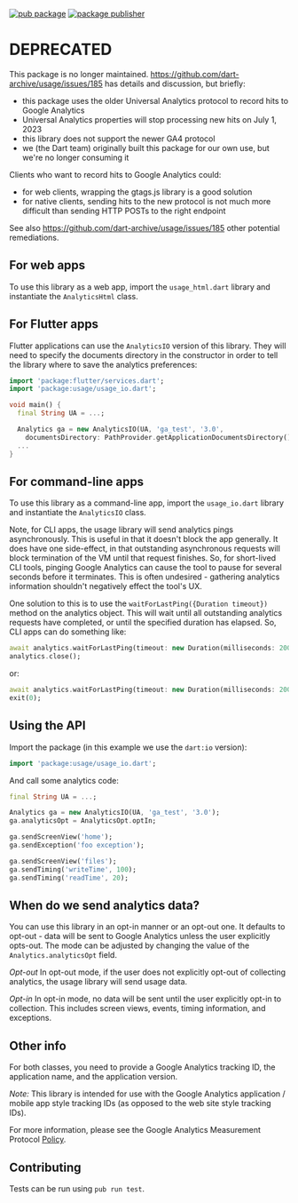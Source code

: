 [![pub package](https://img.shields.io/pub/v/usage.svg)](https://pub.dev/packages/usage)
[![package publisher](https://img.shields.io/pub/publisher/usage.svg)](https://pub.dev/packages/usage/publisher)

# DEPRECATED

This package is no longer maintained.
https://github.com/dart-archive/usage/issues/185 has details and
discussion, but briefly:

- this package uses the older Universal Analytics protocol to record hits to
  Google Analytics
- Universal Analytics properties will stop processing new hits on July 1, 2023
- this library does not support the newer GA4 protocol
- we (the Dart team) originally built this package for our own use, but we're no
  longer consuming it

Clients who want to record hits to Google Analytics could:

- for web clients, wrapping the gtags.js library is a good solution
- for native clients, sending hits to the new protocol is not much more
  difficult than sending HTTP POSTs to the right endpoint

See also https://github.com/dart-archive/usage/issues/185 other potential
remediations.

## For web apps

To use this library as a web app, import the `usage_html.dart` library and
instantiate the `AnalyticsHtml` class.

## For Flutter apps

Flutter applications can use the `AnalyticsIO` version of this library. They will need
to specify the documents directory in the constructor in order to tell the library where
to save the analytics preferences:

```dart
import 'package:flutter/services.dart';
import 'package:usage/usage_io.dart';

void main() {
  final String UA = ...;

  Analytics ga = new AnalyticsIO(UA, 'ga_test', '3.0',
    documentsDirectory: PathProvider.getApplicationDocumentsDirectory());
  ...
}
```

## For command-line apps

To use this library as a command-line app, import the `usage_io.dart` library
and instantiate the `AnalyticsIO` class.

Note, for CLI apps, the usage library will send analytics pings asynchronously.
This is useful in that it doesn't block the app generally. It does have one
side-effect, in that outstanding asynchronous requests will block termination
of the VM until that request finishes. So, for short-lived CLI tools, pinging
Google Analytics can cause the tool to pause for several seconds before it
terminates. This is often undesired - gathering analytics information shouldn't
negatively effect the tool's UX.

One solution to this is to use the `waitForLastPing({Duration timeout})` method
on the analytics object. This will wait until all outstanding analytics requests
have completed, or until the specified duration has elapsed. So, CLI apps can do
something like:

```dart
await analytics.waitForLastPing(timeout: new Duration(milliseconds: 200));
analytics.close();
```

or:

```dart
await analytics.waitForLastPing(timeout: new Duration(milliseconds: 200));
exit(0);
```

## Using the API

Import the package (in this example we use the `dart:io` version):

```dart
import 'package:usage/usage_io.dart';
```

And call some analytics code:

```dart
final String UA = ...;

Analytics ga = new AnalyticsIO(UA, 'ga_test', '3.0');
ga.analyticsOpt = AnalyticsOpt.optIn;

ga.sendScreenView('home');
ga.sendException('foo exception');

ga.sendScreenView('files');
ga.sendTiming('writeTime', 100);
ga.sendTiming('readTime', 20);
```

## When do we send analytics data?

You can use this library in an opt-in manner or an opt-out one. It defaults to
opt-out - data will be sent to Google Analytics unless the user explicitly
opts-out. The mode can be adjusted by changing the value of the
`Analytics.analyticsOpt` field.

*Opt-out* In opt-out mode, if the user does not explicitly opt-out of collecting
analytics, the usage library will send usage data.

*Opt-in* In opt-in mode, no data will be sent until the user explicitly opt-in
to collection. This includes screen views, events, timing information, and exceptions.

## Other info

For both classes, you need to provide a Google Analytics tracking ID, the
application name, and the application version.

*Note:* This library is intended for use with the Google Analytics application /
mobile app style tracking IDs (as opposed to the web site style tracking IDs).

For more information, please see the Google Analytics Measurement Protocol
[Policy](https://developers.google.com/analytics/devguides/collection/protocol/policy).

## Contributing

Tests can be run using `pub run test`.
